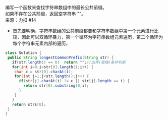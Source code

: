 编写一个函数来查找字符串数组中的最长公共前缀。  
如果不存在公共前缀，返回空字符串 ""。  
来源：力扣 #14  
- 首先要明确，字符串数组的公共前缀都要和字符串数组中第一个元素进行比较，因此可以双循环暴力，第一个循环为字符串数组元素遍历，第二个循环为每个字符串元素内部的遍历。  
```java
class Solution {
 public String longestCommonPrefix(String str) {
   if(str.length() == 0)  return "";//边界(极端)条件判断
   for(int i=0;i<str[0].length();i++) {
    char c = str[0].charAt(i);
    for(int j=1;j<str.length();j++) {
      if(str[j].charAt(i) != c || str[j].length == i) {
        return str[0].substring(0,i);
      }
    }
   }
   return strs[0];
 }
}
```
